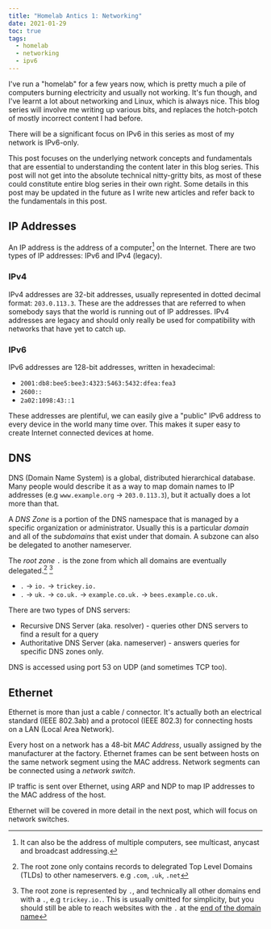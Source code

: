 ```yaml
---
title: "Homelab Antics 1: Networking"
date: 2021-01-29
toc: true
tags:
  - homelab
  - networking
  - ipv6
---
```


I've run a "homelab" for a few years now, which is pretty much a pile of computers burning electricity and usually not working. It's fun though, and I've learnt a lot about networking and Linux, which is always nice. This blog series will involve me writing up various bits, and replaces the hotch-potch of mostly incorrect content I had before.

There will be a significant focus on IPv6 in this series as most of my network is IPv6-only.

This post focuses on the underlying network concepts and fundamentals that are essential to understanding the content later in this blog series. This post will not get into the absolute technical nitty-gritty bits, as most of these could constitute entire blog series in their own right. Some details in this post may be updated in the future as I write new articles and refer back to the fundamentals in this post.

## IP Addresses

An IP address is the address of a computer[^unicast] on the Internet. There are two types of IP addresses: IPv6 and IPv4 (legacy).

### IPv4

IPv4 addresses are 32-bit addresses, usually represented in dotted decimal format: `203.0.113.3`. These are the addresses that are referred to when somebody says that the world is running out of IP addresses. IPv4 addresses are legacy and should only really be used for compatibility with networks that have yet to catch up.

### IPv6

IPv6 addresses are 128-bit addresses, written in hexadecimal:

- `2001:db8:bee5:bee3:4323:5463:5432:dfea:fea3`
- `2600::`
- `2a02:1098:43::1`

These addresses are plentiful, we can easily give a "public" IPv6 address to every device in the world many time over. This makes it super easy to create Internet connected devices at home.

## DNS

DNS (Domain Name System) is a global, distributed hierarchical database. Many people would describe it as a way to map domain names to IP addresses (e.g `www.example.org` -> `203.0.113.3`), but it actually does a lot more than that.

A *DNS Zone* is a portion of the DNS namespace that is managed by a specific organization or administrator. Usually this is a particular *domain* and all of the *subdomains* that exist under that domain. A subzone can also be delegated to another nameserver.

The *root zone* `.` is the zone from which all domains are eventually delegated.[^delegation] [^dot]

- `.` -> `io.` -> `trickey.io.`
- `.` -> `uk.` -> `co.uk.` -> `example.co.uk.` -> `bees.example.co.uk.`

There are two types of DNS servers:

- Recursive DNS Server (aka. resolver) - queries other DNS servers to find a result for a query
- Authoritative DNS Server (aka. nameserver) - answers queries for specific DNS zones only.

DNS is accessed using port 53 on UDP (and sometimes TCP too).

## Ethernet

Ethernet is more than just a cable / connector. It's actually both an electrical standard (IEEE 802.3ab) and a protocol (IEEE 802.3) for connecting hosts on a LAN (Local Area Network).

Every host on a network has a 48-bit *MAC Address*, usually assigned by the manufacturer at the factory. Ethernet frames can be sent between hosts on the same network segment using the MAC address. Network segments can be connected using a *network switch*.

IP traffic is sent over Ethernet, using ARP and NDP to map IP addresses to the MAC address of the host.

Ethernet will be covered in more detail in the next post, which will focus on network switches.

[^delegation]: The root zone only contains records to delegrated Top Level Domains (TLDs) to other nameservers. e.g `.com`, `.uk`, `.net`
[^dot]: The root zone is represented by `.`, and technically all other domains end with a `.`, e.g `trickey.io.`. This is usually omitted for simplicity, but you should still be able to reach websites with the `.` at the [end of the domain name](https://trickey.io.)
[^unicast]: It can also be the address of multiple computers, see multicast, anycast and broadcast addressing.